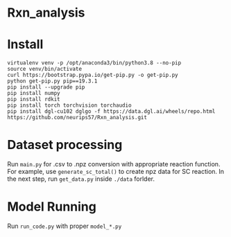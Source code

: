 # Rxn_analysis

# Install

    virtualenv venv -p /opt/anaconda3/bin/python3.8 --no-pip
    source venv/bin/activate
    curl https://bootstrap.pypa.io/get-pip.py -o get-pip.py
    python get-pip.py pip==19.3.1
    pip install --upgrade pip
    pip install numpy
    pip install rdkit
    pip install torch torchvision torchaudio
    pip install dgl-cu102 dglgo -f https://data.dgl.ai/wheels/repo.html
    https://github.com/neurips57/Rxn_analysis.git

# Dataset processing
Run `main.py` for .csv to .npz conversion with appropriate reaction function. For example, use `generate_sc_total()` to create npz data for SC reaction. In the next step, run `get_data.py` inside `./data` forlder.

# Model Running
Run `run_code.py` with proper `model_*.py` 

